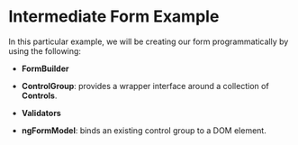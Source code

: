 # Intermediate Form Example

In this particular example, we will be creating our form programmatically by using the following:

- **FormBuilder**
- **ControlGroup**: provides a wrapper interface around a collection of **Controls**.

- **Validators**  
- **ngFormModel**: binds an existing control group to a DOM element.

